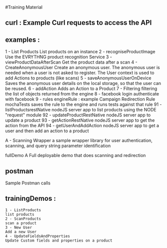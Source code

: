 #Training Material

## curl : Example Curl requests to access the API

## examples :

  1 - List Products
  List products on an instance
  2 - recogniseProductImage
  Use the EVRYTHNG product recognition Service
  3 - viewProductDataAfterScan
  Get the product data after a scan
  4 - CreateAnonymousUser
  Create an anonymous user. The anonymous user is needed when a user is not asked to register. The User context
  is used to add Actions to products (like scans)
  5 - saveAnonymousUserOnDevice
  Saves the anonymous user details on the local storage, so that the user can be reused.
  6 - addAction
  Adds an Action to a Product
  7 - Filtering
  filtering the list of objects returned from the engine
  8 - facebook login
  authenticate with facebook
  9 - rules
    engineRule :
    example Campaign Redirection Rule
    mochaTests
    saves the rule to the engine and runs tests against that rule
  91 - listProductsrestNative
  nodeJS server app to list products using the NODE "request" module
  92 - updateProductRestNative
  nodeJS server app to update a product
  93 - getActionRestNative
  nodeJS server app to get the action from the API
  94 - getUserAndAddAction
  nodeJS server app to get a user and then add an action to a product

  A - Scanning Wrapper
  a sample wrapper library for user authentication, scanning, and query string parameter identification

  fullDemo
  A Full deployable demo that does scanning and redirection

## postman
  Sample Postman calls

## trainingDemos :

    1 - ListProducts
    list products
    2 - ScanProducts
    scan a product
    3 - New User
    Add a new User
    4 - UpdateFieldsAndProperties
    Update Custom fields and properties on a product










